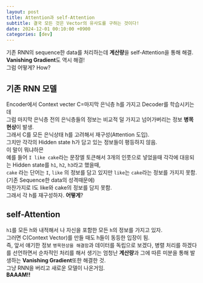 ```yaml
---
layout: post
title: Attention과 self-Attention
subtitle: 결국 모든 것은 Vector의 유사도를 구하는 것이다!
date: 2024-12-01 00:10:00 +0900
categories: [dev]
---
```


기존 RNN의 sequence한 data를 처리하는데 **계산량**을 self-Attention을 통해 해결.  
**Vanishing Gradient**도 역시 해결!  
그럼 어떻게? How?  

## 기존 RNN 모델  
Encoder에서 Context vecter C=마지막 은닉층 h를 가지고 Decoder를 학습시키는데  
그럼 마지막 은닉층 전의 은닉층들의 정보는 비교적 덜 가지고 넘어가버리는 정보 **병목 현상**이 발생.  
그래서 C를 모든 은닉상태 h를 고려해서 재구성(Attention 도입).  
그치만 각각의 Hidden state h가 담고 있는 정보들이 평등하지 않음.  
이 말이 뭐냐하믄  
예를 들어 `I like cake`라는 문장엘 토큰해서 3개의 인풋으로 넣었을때 각각에 대응되는 Hidden state를 `h1`, `h2`, `h3`라고 했을때,  
`cake` 라는 단어는 `I`, `like` 의 정보를 담고 있지만 `like`는 `cake`라는 정보를 가지지 못함.(기존 Sequence한 data의 성격때문에)  
마찬가지로 I도 like와 cake의 정보를 담지 못함.  
그래서 각 h를 재구성하자. **어떻게**?  

## self-Attention
`h1`를 모든 h와 내적해서 나 자신을 포함한 모든 `h`의 정보를 가지고 있자.  
그러면 C(Context Vector)를 만들 때도 h들이 동등한 입장이 됨.  
즉, 앞서 얘기한 정보 `병목현상을 해결함`과 데이터를 독립으로 보겠다, 병렬 처리를 하겠다를 선언하면서 순차적인 처리를 해서 생기는 엄청난 **계산량**과 그에 따른 미분을 통해 발생하는 **Vanishing Gradient**또한 해결한 것.  
그냥 RNN을 버리고 새로운 모델이 나온거임.  
**BAAAM!!**
